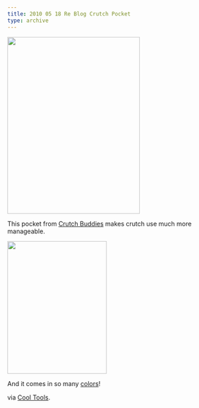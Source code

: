 ```yaml
---
title: 2010 05 18 Re Blog Crutch Pocket
type: archive
---
```


<p><a href="http://ablersite.files.wordpress.com/2010/05/crutch-pocket-sm.jpg"><img class="alignnone size-full wp-image-4081" title="crutch-pocket-sm" src="{{ site.baseurl }}/uploads/crutch-pocket-sm.jpg" alt="" width="300" height="400" /></a></p>
<p>This pocket from <a href="http://www.crutchbuddies.com/crutch_pockets.php">Crutch Buddies</a> makes crutch use much more manageable.</p>
<p><a href="http://ablersite.files.wordpress.com/2010/05/pocket-pocket1.jpg"><img class="alignnone size-full wp-image-4083" title="OLYMPUS DIGITAL CAMERA" src="{{ site.baseurl }}/uploads/pocket-pocket1.jpg" alt="" width="225" height="300" /></a></p>
<p>And it comes in so many <a href="http://www.crutchbuddies.com/crutch_pockets.php">colors</a>!</p>
<p>via <a href="http://www.kk.org/cooltools/archives/004382.php">Cool Tools</a>.</p>
